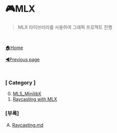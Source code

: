# 🎮MLX

> MLX 라이브러리를 사용하여 그래픽 프로젝트 진행

<br>

[🏠Home](https://github.com/batboy118/Study_Note)

[◀Previous page ](../README.md)

<br>

### [ Category ]

0. [MLS_MinilibX](00.MLX_MinilibX.md)
1. [Raycasting with MLX](01.Raycasting_with_MLX.md)



### [부록]

​	A. [Raycasting.md](A_Raycasting.md)